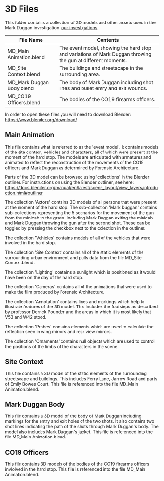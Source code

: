 # 3D Files

This folder contains a collection of 3D models and other assets used in the Mark Duggan investigation.
[our investigations](https://forensic-architecture.org/). 

| File Name | Contents |
|---|---|
| MD_Main Animation.blend | The event model, showing the hard stop and variations of Mark Duggan throwing the gun at different moments. |
| MD_Site Context.blend | The buildings and streetscape in the surrounding area. |
| MD_Mark Duggan Body.blend | The body of Mark Duggan including shot lines and bullet entry and exit wounds. |
| MD_CO19 Officers.blend | The bodies of the CO19 firearms officers. |

In order to open these files you will need to download Blender:
https://www.blender.org/download/

## Main Animation

This file contains what is referred to as the 'event model'.  It contains models of the site context, vehicles and characters, all of which were present at the moment of the hard stop.  The models are articulated with armatures and animated to reflect the reconstruction of the movements of the CO19 officers and Mark Duggan as determined by Forensic Architecture.

Parts of the 3D model can be browsed using 'collections' in the Blender outliner.  For instructions on using the Blender outliner, see here: https://docs.blender.org/manual/en/latest/scene_layout/view_layers/introduction.html#outliner

The collection 'Actors' contains 3D models of all persons that were present at the moment of the hard stop.  The sub-collection 'Mark Duggan' contains sub-collections representing the 5 scenarios for the movement of the gun from the minicab to the grass. Including Mark Duggan exiting the minicab and Mark Duggan throwing the gun after the second shot.  These can be toggled by pressing the checkbox next to the colection in the outliner.

The collection 'Vehicles' contains models of all of the vehicles that were involved in the hard stop.

The collection 'Site Context' contains all of the static elements of the surrounding urban environment and pulls data from the file MD_Site Context.blend.

The collection 'Lighting' contains a sunlight which is positioned as it would have been on the day of the hard stop.

The collection 'Cameras' contains all of the animations that were used to make the film produced by Forensic Architecture.

The collection 'Annotation' contains lines and markings which help to illustrate features of the 3D model.  This includes the footsteps as described by professor Derrick Pounder and the areas in which it is most likely that V53 and W42 stood.

The collection 'Probes' contains elements which are used to calculate the reflection seen in wing mirrors and rear view mirrors.

The collection 'Ornaments' contains null objects which are used to control the positions of the limbs of the characters in the scene.

## Site Context

This file contains a 3D model of the static elements of the surrounding streetscape and buildings.  This includes Ferry Lane, Jarrow Road and parts of Emily Bowes Court.  This file is referenced into the file MD_Main Animation.blend.

## Mark Duggan Body

This file contains a 3D model of the body of Mark Duggan including markings for the entry and exit holes of the two shots.  It also contains two shot lines indicating the path of the shots through Mark Duggan's body.  The model also includes Mark Duggan's jacket. This file is referenced into the file MD_Main Animation.blend.

## CO19 Officers

This file contains 3D models of the bodies of the CO19 firearms officers invlolved in the hard stop. This file is referenced into the file MD_Main Animation.blend.

